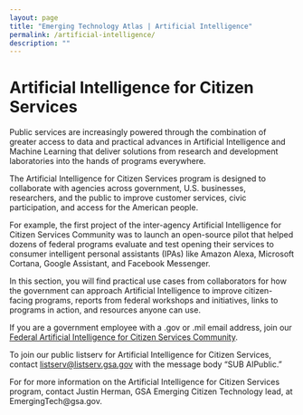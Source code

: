 ```yaml
---
layout: page
title: "Emerging Technology Atlas | Artificial Intelligence"
permalink: /artificial-intelligence/
description: ""
---
```


# Artificial Intelligence for Citizen Services

<p>Public services are increasingly powered through the combination of greater access to data and practical advances in Artificial Intelligence and Machine Learning that deliver solutions from research and development laboratories into the hands of programs everywhere.</p>

<p>The Artificial Intelligence for Citizen Services program is designed to collaborate with agencies across government, U.S. businesses, researchers, and the public to improve customer services, civic participation, and access for the American people.</p>

<p>For example, the first project of the inter-agency Artificial Intelligence for Citizen Services Community was to launch an open-source pilot that helped dozens of federal programs evaluate and test opening their services to consumer intelligent personal assistants (IPAs) like Amazon Alexa, Microsoft Cortana, Google Assistant, and Facebook Messenger.</p>

<p>In this section, you will find practical use cases from collaborators for how the government can approach Artificial Intelligence to improve citizen-facing programs, reports from federal workshops and initiatives, links to programs in action, and resources anyone can use.</p>

<p>If you are a government employee with a .gov or .mil email address, join our <a href="mailto:AI-subscribe-request@listserv.gsa.gov?subject=AI%20listserv">Federal Artificial Intelligence for Citizen Services Community</a>.</p>

<p>To join our public listserv for Artificial Intelligence for Citizen Services, contact <a href="mailto:listserv@listserv.gsa.gov?subject=AI%20listserv">listserv@listserv.gsa.gov</a> with the message body “SUB AIPublic.”</p>

<p>For for more information on the Artificial Intelligence for Citizen Services program, contact Justin Herman, GSA Emerging Citizen Technology lead, at EmergingTech@gsa.gov.</p> 



